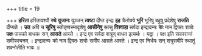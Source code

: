+++
title = 19

+++
**हरिता** हरितावश्वौ **रथे** **युजानः** युञ्जन् **त्वष्टा** दीप्त इन्द्रः **इह** त्रैलोक्ये **भूरि** भूरिषु बहुषु प्रदेशेषु **राजति** दीप्यते । **उत** अपि च **सूरिषु** स्तोतृष्वस्मादृशेषु **आसीनेषु** सत्सु **विश्वाहा** सर्वदा इन्द्रादन्यः **कः** नाम द्विषतः शत्रोः **पक्षः** पाचको बाधकः सन् **आसते** आस्ते । इन्द्र एव सर्वदा शत्रून् बाधत इत्यर्थः । यद्वा । पक्ष इति सकारान्तं समीपवचनम् । इन्द्रादन्यः को नाम द्विषतः शत्रोः समीप आसते आस्ते । इन्द्र एव निर्भयः सन् शत्रुसमीपे स्थातुं शक्नोतीति भावः ॥